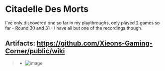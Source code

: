 # Citadelle Des Morts
I've only discovered one so far in my playthroughs, only played 2 games so far - Round 30 and 31 - I have all but one of the recordings though. 

## Artifacts: https://github.com/Xieons-Gaming-Corner/public/wiki
> * ![image](https://github.com/user-attachments/assets/227fc2c5-da52-4291-914c-5ddc47816977)
